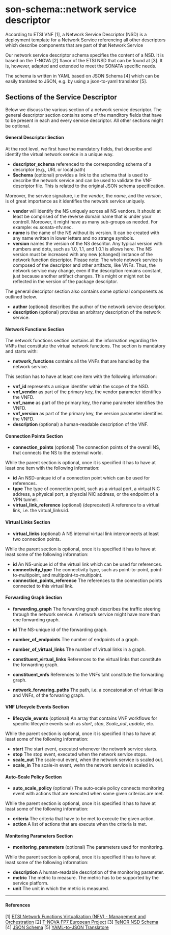 # son-schema::network service descriptor
According to ETSI VNF [1], a Network Service Descriptor (NSD) is a deployment template for a Network Service referencing all other descriptors which describe components that are part of that Network Service

Our network service descriptor schema specifies the content of a NSD. It is based on the T-NOVA [2] flavor of the ETSI NSD that can be found at [3]. It is, however, adapted and extended to meet the SONATA specific needs.

The schema is written in YAML based on JSON Schema [4] which can be easily tranlated to JSON, e.g. by using a json-to-yaml translator [5].

## Sections of the Service Descriptor

Below we discuss the various section of a network service descriptor. The general descriptor section contains some of the manditory fields that have to be present in each and every service descriptor. All other sections might be optional.

#### General Descriptor Section

At the root level, we first have the mandatory fields, that describe and identify the virtual network service in a unique way.

- **descriptor_schema** referenced to the corresponding schema of a descriptor (e.g., URL or local path)
- **$schema** (optional) provides a link to the schema that is used to describe the network service and can be used to validate the VNF descriptor file. This is related to the original JSON schema specification.

Moreover, the service signature, i.e the *vendor*, the *name*, and the *version*, is of great importance as it identifies the network service uniquely.

- **vendor** will identify the NS uniquely across all NS vendors. It should at least be comprised of the reverse domain name that is under your controll. Moreover, it might have as many sub-groups as needed. For example: eu.sonata-nfv.nec.
- **name** is the name of the NS without its version. It can be created with any name written in lower letters and no strange symbols.
- **version** names the version of the NS descritor. Any typical version with numbers and dots, such as 1.0, 1.1, and 1.0.1 is allows here. The NS version must be increased with any new (changed) instance of the network function descriptor. Please note: The whole network service is composed of the descriptor and other artifacts, like VNFs. Thus, the network service may change, even if the description remains constant, just because another artifact changes. This might or might not be reflected in the version of the package descriptor.

The general descriptor section also contains some optional components as outlined below.

- **author** (optional) describes the author of the network service descriptor.
- **description** (optional) provides an arbitrary description of the network service.

#### Network Functions Section

The network functions section contains all the information regarding the VNFs that constitute the virtual network functions. The section is mandatory and starts with:

- **network_functions** contains all the VNFs that are handled by the network service.

This section has to have at least one item with the following information:

- **vnf_id** represents a unique identifer within the scope of the NSD. 
- **vnf_vendor** as part of the primary key, the vendor parameter identifies the VNFD.
- **vnf_name** as part of the primary key, the name parameter identifies the VNFD.
- **vnf_version** as part of the primary key, the version parameter identifies the VNFD.
- **description** (optional) a human-readable description of the VNF.


#### Connection Points Section

- **connection_points** (optional) The connection points of the overall NS, that connects the NS to the external world.

While the parent section is optional, once it is specified it has to have at least one item with the following information:

- **id** An NSD-unique id of a connection point which can be used for references.
- **type** The type of connection point, such as a virtual port, a virtual NIC address, a physical port, a physcial NIC address, or the endpoint of a VPN tunnel.
- **virtual_link_reference** (optional) (deprecated) A reference to a virtual link, i.e. the virtual_links:id.


#### Virtual Links Section

- **virtual_links** (optional) A NS internal virtual link interconnects at least two connection points.

While the parent section is optional, once it is specified it has to have at least some of the following information:

- **id** An NS-unique id of the virtual link which can be used for references.
- **connectivity_type** The connectivity type, such as point-to-point, point-to-multipoint, and multipoint-to-multipoint.
- **connection_points_reference** The references to the connection points connected to this virtual link.


#### Forwarding Graph Section

- **forwarding_graph** The forwarding graph describes the traffic steering through the network service. A network service might have more than one forwarding graph.

- **id** The NS-unique id of the forwarding graph.
- **number_of_endpoints** The number of endpoints of a graph.
- **number_of_virtual_links** The number of virtual links in a graph.
- **constituent_virtual_links** References to the virtual links that constitute the forwarding graph.
- **constituent_vnfs** References to the VNFs taht constitute the forwarding graph.
- **network_forwaring_paths** The path, i.e. a concatonation of virtual links and VNFs, of the forwaring graph.


#### VNF Lifecycle Events Section

- **lifecycle_events** (optional) An array that contains VNF workflows for specific lifecycle events such as *start*, *stop*, *Scale_out*, *update*, etc.

While the parent section is optional, once it is specified it has to have at least some of the following information:

- **start** The start event, executed whenever the network service starts.
- **stop** The stop event, executed when the network service stops.
- **scale_out** The scale-out event, when the network service is scaled out.
- **scale_in** The scale-in event, wehn the network service is scaled in.


#### Auto-Scale Policy Section

- **auto_scale_policy** (optional) The auto-scale policy connects monitoring event with actions that are executed when some given criterias are met.

While the parent section is optional, once it is specified it has to have at least some of the following information:

- **criteria** The criteria that have to be met to execute the given action.
- **action** A list of actions that are execute when the criteria is met.


#### Monitoring Parameters Section

- **monitoring_parameters** (optional) The parameters used for monitoring.

While the parent section is optional, once it is specified it has to have at least some of the following information:

- **description** A human-readable description of the monitoring parameter.
- **metric** The metric to measure. The metric has to be supported by the service platform.
- **unit** The unit in which the metric is measured.


---
#### References
[1] [ETSI Network Functions Virtualization (NFV) - Management and Orchestration](https://www.etsi.org/deliver/etsi_gs/NFV-MAN/001_099/001/01.01.01_60/gs_NFV-MAN001v010101p.pdf)
[2] [T-NOVA FP7 European Project](http://www.t-nova.eu/)
[3] [TeNOR NSD Schema](https://github.com/T-NOVA/TeNOR/blob/master/nsd-validator/assets/schemas/nsd_schema.json)
[4] [JSON Schema](http://json-schema.org/)
[5] [YAML-to-JSON Translatore](http://jsontoyaml.com/)
